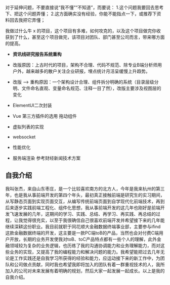 对于延伸问题，不要直接说“我不懂”“不知道”，而要说：
  1.这个问题我要回去思考下、把这个问题弄懂；
  2.这方面确实没有经验，你能不能指点一下，或推荐下资料回去我把它弄懂；


我做过什么牛 x 的项目，这个项目有多难，如何攻克的，以及这个项目做完你收获到了什么，甚至这个项目做完，该项目对团队、部门甚至公司而言，带来哪方面的提高。


* **资讯线研究报告系统重构**

* 改版原因：上古时代的项目，架构不合理、代码不规范、除专业B端分析师用户外，越来越多的散户关注企业研报，埋点统计月活呈缓慢上升趋势。
* 改版 ——> 重构原因：一个架构设计合理、组件拆分明确的系统（目录层级分明、文件命名直观、变量命名规范、注释一目了然），改版主要涉及视图层的变化
* ElementUI二次封装
* Vue 第三方插件的选用 拖动组件
* 虚拟列表的实现
* websocket
* 性能优化
* 服务端渲染  参考财经新闻技术方案

## 自我介绍

我叫张杰，来自山东枣庄，是一个比较喜欢南方的北方人，今年是我来杭州的第三年，也是我从事前端开发的第四个年头，最初真正接触前端是研究生的实习期间，从写静态页面到实现页面交互，从编写传统前端页面到自学现代化前端技术，再到后来逐步实践前端工程化、组件化思想，我从事前端开发的这几年也刚好是前端开发飞速发展的几年，这期间的学习、实践、总结、再学习、再实践、再总结的过程，让我觉得很充实，以至于我很确信自己很喜欢前端开发并希望接下来的几年能继续深耕这份职业。我目前就职于同花顺大金融数据终端事业部，主要参与ifind这款金融数据终端的开发，这主要是一款PC端toB的产品，当然也会对付费C端用户开放，长期的业务开发使我对toB、toC产品特点都有一些个人的理解，此外金融领域较为复杂的业务逻辑，也历练了我的沟通协调能力和业务理解能力，而对这些业务的实现，又提高了我的编程能力和解决问题的能力。我希望能把过去几年无论是工作实践还是自我学习所获得的经验和能力，应运动接下来的新工作中，为团队和公司做点贡献，同时我也希望我即将加入的团队有着一群重视技术的人，我所加入的公司对未来发展有着明确的规划，然后大家一起发展一起成长。以上是我的自我介绍。